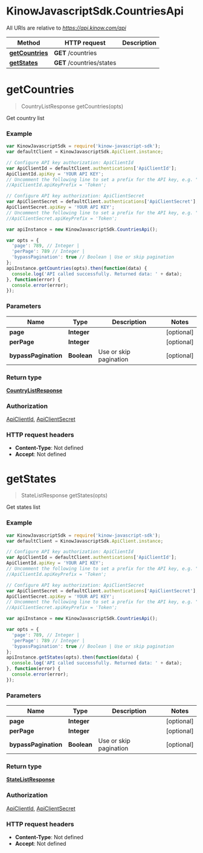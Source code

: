 # KinowJavascriptSdk.CountriesApi

All URIs are relative to *https://api.kinow.com/api*

Method | HTTP request | Description
------------- | ------------- | -------------
[**getCountries**](CountriesApi.md#getCountries) | **GET** /countries | 
[**getStates**](CountriesApi.md#getStates) | **GET** /countries/states | 


<a name="getCountries"></a>
# **getCountries**
> CountryListResponse getCountries(opts)



Get country list

### Example
```javascript
var KinowJavascriptSdk = require('kinow-javascript-sdk');
var defaultClient = KinowJavascriptSdk.ApiClient.instance;

// Configure API key authorization: ApiClientId
var ApiClientId = defaultClient.authentications['ApiClientId'];
ApiClientId.apiKey = 'YOUR API KEY';
// Uncomment the following line to set a prefix for the API key, e.g. "Token" (defaults to null)
//ApiClientId.apiKeyPrefix = 'Token';

// Configure API key authorization: ApiClientSecret
var ApiClientSecret = defaultClient.authentications['ApiClientSecret'];
ApiClientSecret.apiKey = 'YOUR API KEY';
// Uncomment the following line to set a prefix for the API key, e.g. "Token" (defaults to null)
//ApiClientSecret.apiKeyPrefix = 'Token';

var apiInstance = new KinowJavascriptSdk.CountriesApi();

var opts = { 
  'page': 789, // Integer | 
  'perPage': 789 // Integer | 
  'bypassPagination': true // Boolean | Use or skip pagination
};
apiInstance.getCountries(opts).then(function(data) {
  console.log('API called successfully. Returned data: ' + data);
}, function(error) {
  console.error(error);
});

```

### Parameters

Name | Type | Description  | Notes
------------- | ------------- | ------------- | -------------
 **page** | **Integer**|  | [optional] 
 **perPage** | **Integer**|  | [optional] 
 **bypassPagination** | **Boolean**| Use or skip pagination | [optional] 

### Return type

[**CountryListResponse**](CountryListResponse.md)

### Authorization

[ApiClientId](../README.md#ApiClientId), [ApiClientSecret](../README.md#ApiClientSecret)

### HTTP request headers

 - **Content-Type**: Not defined
 - **Accept**: Not defined

<a name="getStates"></a>
# **getStates**
> StateListResponse getStates(opts)



Get states list

### Example
```javascript
var KinowJavascriptSdk = require('kinow-javascript-sdk');
var defaultClient = KinowJavascriptSdk.ApiClient.instance;

// Configure API key authorization: ApiClientId
var ApiClientId = defaultClient.authentications['ApiClientId'];
ApiClientId.apiKey = 'YOUR API KEY';
// Uncomment the following line to set a prefix for the API key, e.g. "Token" (defaults to null)
//ApiClientId.apiKeyPrefix = 'Token';

// Configure API key authorization: ApiClientSecret
var ApiClientSecret = defaultClient.authentications['ApiClientSecret'];
ApiClientSecret.apiKey = 'YOUR API KEY';
// Uncomment the following line to set a prefix for the API key, e.g. "Token" (defaults to null)
//ApiClientSecret.apiKeyPrefix = 'Token';

var apiInstance = new KinowJavascriptSdk.CountriesApi();

var opts = { 
  'page': 789, // Integer | 
  'perPage': 789 // Integer | 
  'bypassPagination': true // Boolean | Use or skip pagination
};
apiInstance.getStates(opts).then(function(data) {
  console.log('API called successfully. Returned data: ' + data);
}, function(error) {
  console.error(error);
});

```

### Parameters

Name | Type | Description  | Notes
------------- | ------------- | ------------- | -------------
 **page** | **Integer**|  | [optional] 
 **perPage** | **Integer**|  | [optional] 
 **bypassPagination** | **Boolean**| Use or skip pagination | [optional] 

### Return type

[**StateListResponse**](StateListResponse.md)

### Authorization

[ApiClientId](../README.md#ApiClientId), [ApiClientSecret](../README.md#ApiClientSecret)

### HTTP request headers

 - **Content-Type**: Not defined
 - **Accept**: Not defined

